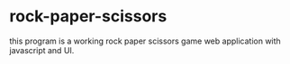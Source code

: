 # rock-paper-scissors

this program is a working rock paper scissors game web application with javascript and UI.